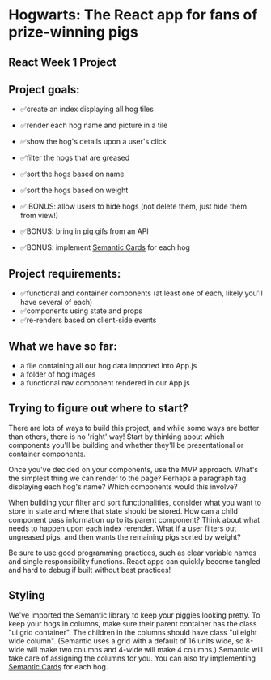 # Hogwarts: The React app for fans of prize-winning pigs

## React Week 1 Project

## Project goals:

* ✅create an index displaying all hog tiles
* ✅render each hog name and picture in a tile
* ✅show the hog's details upon a user's click
* ✅filter the hogs that are greased
* ✅sort the hogs based on name
* ✅sort the hogs based on weight 

* ✅ BONUS: allow users to hide hogs (not delete them, just hide them from view!)
* ✅BONUS: bring in pig gifs from an API
* ✅BONUS: implement [Semantic Cards](https://semantic-ui.com/views/card.html) for each hog

## Project requirements:

* ✅functional and container components (at least one of each, likely you'll have several of each)
* ✅components using state and props
* ✅re-renders based on client-side events

## What we have so far:

* a file containing all our hog data imported into App.js
* a folder of hog images
* a functional nav component rendered in our App.js

## Trying to figure out where to start?

There are lots of ways to build this project, and while some ways are better than others, there is no 'right' way! Start by thinking about which components you'll be building and whether they'll be presentational or container components.

Once you've decided on your components, use the MVP approach. What's the simplest thing we can render to the page? Perhaps a paragraph tag displaying each hog's name? Which components would this involve?

When building your filter and sort functionalities, consider what you want to store in state and where that state should be stored. How can a child component pass information up to its parent component? Think about what needs to happen upon each index rerender. What if a user filters out ungreased pigs, and then wants the remaining pigs sorted by weight?

Be sure to use good programming practices, such as clear variable names and single responsibility functions. React apps can quickly become tangled and hard to debug if built without best practices!

## Styling

We've imported the Semantic library to keep your piggies looking pretty. To keep your hogs in columns, make sure their parent container has the class "ui grid container". The children in the columns should have class "ui eight wide column". (Semantic uses a grid with a default of 16 units wide, so 8-wide will make two columns and 4-wide will make 4 columns.) Semantic will take care of assigning the columns for you. You can also try implementing [Semantic Cards](https://semantic-ui.com/views/card.html) for each hog.
